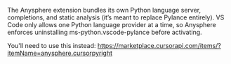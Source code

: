 

The Anysphere extension bundles its own Python language server, completions, and static analysis (it’s meant to replace Pylance entirely). VS Code only allows one Python language provider at a time, so Anysphere enforces uninstalling ms-python.vscode-pylance before activating.

You'll need to use this instead: https://marketplace.cursorapi.com/items/?itemName=anysphere.cursorpyright


